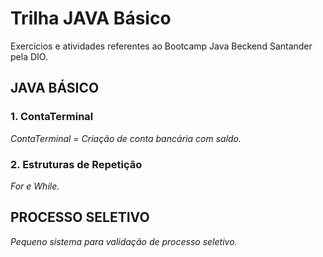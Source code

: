 # Trilha JAVA Básico
Exercícios e atividades referentes ao Bootcamp Java Beckend Santander pela DIO.

## JAVA BÁSICO
### 1.  ContaTerminal
_ContaTerminal = Criação de conta bancária com saldo._ 
### 2.  Estruturas de Repetição
_For e While._

## PROCESSO SELETIVO

_Pequeno sistema para validação de processo seletivo._
